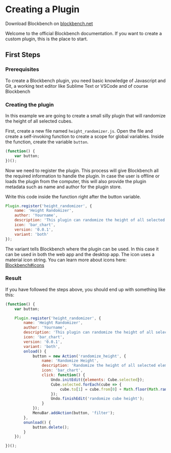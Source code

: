 # Creating a Plugin

Download Blockbench on [blockbench.net](https://blockbench.net)

Welcome to the official Blockbench documentation. If you want to create a custom plugin, this is the place to start.

## First Steps

### Prerequisites

To create a Blockbench plugin, you need basic knowledge of Javascript and Git, a working text editor like Sublime Text or VSCode and of course Blockbench

### Creating the plugin

In this example we are going to create a small silly plugin that will randomize the height of all selected cubes.

First, create a new file named `height_randomizer.js`. Open the file and create a self-invoking function to create a scope for global variables. Inside the function, create the variable `button`.
```javascript
(function() {
	var button;
})();
```
Now we need to register the plugin. This process will give Blockbench all the required information to handle the plugin.
In case the user is offline or loads the plugin from the computer, this will also provide the plugin metadata such as name and author for the plugin store.

Write this code inside the function right after the button variable.
```javascript
Plugin.register('height_randomizer', {
	name: 'Height Randomizer',
	author: 'Yourname',
	description: 'This plugin can randomize the height of all selected cubes',
	icon: 'bar_chart',
	version: '0.0.1',
	variant: 'both'
});
```
The variant tells Blockbench where the plugin can be used. In this case it can be used in both the web app and the desktop app. The icon uses a material icon string. You can learn more about icons here: [Blockbench#icons](blockbench.md#icons)



### Result

If you have followed the steps above, you should end up with something like this:

```javascript
(function() {
	var button;

	Plugin.register('height_randomizer', {
		name: 'Height Randomizer',
		author: 'Yourname',
		description: 'This plugin can randomize the height of all selected cubes',
		icon: 'bar_chart',
		version: '0.0.1',
		variant: 'both',
		onload() {
			button = new Action('randomize_height', {
				name: 'Randomize Height',
				description: 'Randomize the height of all selected elements',
				icon: 'bar_chart',
				click: function() {
					Undo.initEdit({elements: Cube.selected});
					Cube.selected.forEach(cube => {
						cube.to[1] = cube.from[0] + Math.floor(Math.random()*8);
					});
					Undo.finishEdit('randomize cube height');
				}
			});
			MenuBar.addAction(button, 'filter');
		},
		onunload() {
			button.delete();
		}
	});

})();
```